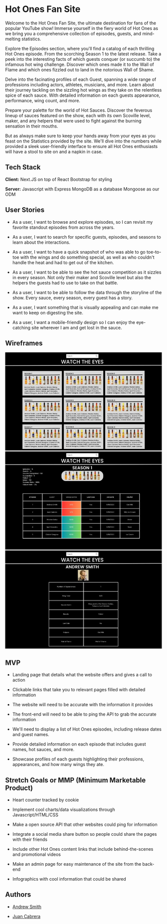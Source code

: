 # Hot Ones Fan Site

Welcome to the Hot Ones Fan Site, the ultimate destination for fans of the popular YouTube show! Immerse yourself in the fiery world of Hot Ones as we bring you a comprehensive collection of episodes, guests, and mind-melting statistics.

Explore the Episodes section, where you'll find a catalog of each thrilling Hot Ones episode. From the scorching Season 1 to the latest release. Take a peek into the interesting facts of which guests conquer (or succumb to) the infamous hot wing challenge. Discover which ones made it to the Wall of Flame and which ones fizzled out to land in the notorious Wall of Shame.

Delve into the facinating profiles of each Guest, spanning a wide range of professions including actors, athletes, musicians, and more. Learn about their journey tackling on the sizzling hot wings as they take on the relentless spice of each sauce. With detailed information on each guests appearance, performance, wing count, and more.

Prepare your palette for the world of Hot Sauces. Discover the feverous lineup of sauces featured on the show, each with its own Scoville level, maker, and any helpers that were used to fight against the burning sensation in their mouths. 

But as always make sure to keep your hands away from your eyes as you feast on the Statistics provided by the site. We'll dive into the numbers while provided a sleek user-friendly interface to ensure all Hot Ones enthusiasts will have a stool to site on and a napkin in case. 



## Tech Stack

**Client:** 
Next.JS on top of React
Bootstrap for styling


**Server:** 
Javascript with Express
MongoDB as a database
Mongoose as our ODM

## User Stories

- As a user, I want to browse and explore episodes, so I can revisit my favorite standout episodes from across the years. 

- As a user, I want to search for specific guests, episodes, and seasons to learn about the interactions.

- As a user, I want to have a quick snapshot of who was able to go toe-to-toe with the wings and do something special, as well as who couldn't handle the heat and had to get out of the kitchen.

- As a user, I want to be able to see the hot sauce competition as it sizzles in every season. Not only their maker and Scoville level but also the helpers the guests had to use to take on that battle.

- As a user, I want to be able to follow the data through the storyline of the show. Every sauce, every season, every guest has a story.

- As a user, I want something that is visually appealing and can make me want to keep on digesting the site.

- As a user, I want a mobile-friendly design so I can enjoy the eye-catching site wherever I am and get lost in the sauce.


## Wireframes
<img src="./assets/1.jpg" alt="The landing page for Calientes App" title="Landing Page">
<img src="./assets/2.jpg" alt="Seasons page showing all episodes and relevant info" title="Seasons Page">
<img src="./assets/3.jpg" alt="Guest page showing the details of that guest" title="Guest Page">

## MVP

- Landing page that details what the website offers and gives a call to action

- Clickable links that take you to relevant pages filled with detailed information

- The website will need to be accurate with the information it provides

- The front-end will need to be able to ping the API to grab the accurate information

- We'll need to display a list of Hot Ones episodes, including release dates and guest names.

- Provide detailed information on each episode that includes guest names, hot sauces, and more.

- Showcase profiles of each guests highlighting their professions, appearances, and how many wings they ate.

## Stretch Goals or MMP (Minimum Marketable Product)

- Heart counter tracked by cookie

- Implement cool charts/data visualizations through Javascript/HTML/CSS

- Make a open source API that other websites could ping for information

- Integrate a social media share button so people could share the pages with their friends

- Include other Hot Ones content links that include behind-the-scenes and promotional videos

- Make an admin page for easy maintenance of the site from the back-end

- Infographics with cool information that could be shared
## Authors

- [Andrew Smith](https://www.github.com/continentaldivide)

- [Juan Cabrera](https://www.github.com/juanedcabrera)